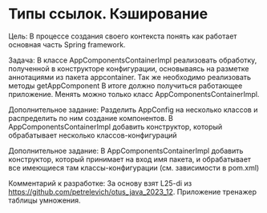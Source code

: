 # Типы ссылок. Кэширование
Цель:
  В процессе создания своего контекста понять как работает основная часть Spring framework.

Задача: 
  В классе AppComponentsContainerImpl реализовать обработку, полученной в конструкторе конфигурации, основываясь на разметке аннотациями из пакета appcontainer.
  Так же необходимо реализовать методы getAppComponent
  В итоге должно получиться работающее приложение. Менять можно только класс AppComponentsContainerImpl.

  Дополнительное задание:
    Разделить AppConfig на несколько классов и распределить по ним создание компонентов. В AppComponentsContainerImpl добавить конструктор, который обрабатывает несколько классов-конфигураций

  Дополнительное задание:
    В AppComponentsContainerImpl добавить конструктор, который принимает на вход имя пакета, и обрабатывает все имеющиеся там классы-конфигурации (см. зависимости в pom.xml)
    
Комментарий к разработке:
  За основу взят L25-di из https://github.com/petrelevich/otus_java_2023_12. Приложение тренажер таблицы умножения.
